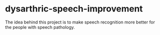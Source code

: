 # dysarthric-speech-improvement
The idea behind this project is to make speech recognition more better for the people with speech pathology.
